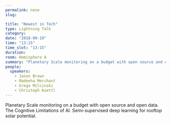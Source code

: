 ```yaml
---
permalink: none
slug:

title: "Newest in Tech"
type: Lightning Talk
category:
date: "2018-09-19"
time: "13:15"
time_slot: "13:15"
duration:
room: Hemisphere A
summary: "Planetary Scale monitoring on a budget with open source and open data. The Cognitive Limitations of AI. Semi-supervised deep learning for rooftop solar potential."
people:
  speakers:
    - Jason Brown
    - Madeeha Merchant
    - Grega Milcinski
    - Christoph Koettl
---
```

Planetary Scale monitoring on a budget with open source and open data. The Cognitive Limitations of AI. Semi-supervised deep learning for rooftop solar potential.
